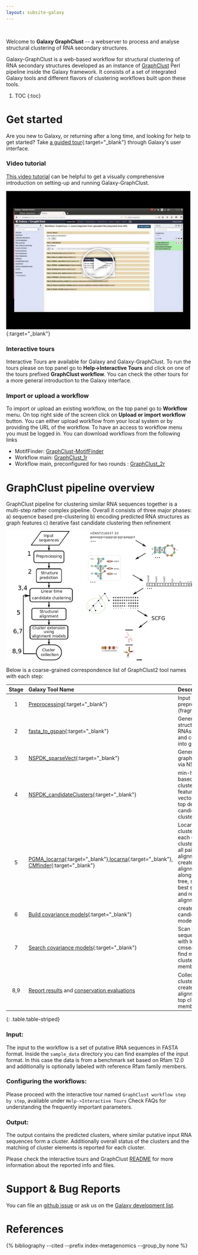 ```yaml
---
layout: subsite-galaxy
---
```



<br/>

Welcome to **Galaxy GraphClust** -- a webserver to process and analyse structural clustering of RNA secondary structures.

Galaxy-GraphClust is a web-based workflow for structural clustering of RNA secondary structures developed as an instance of [GraphClust](http://www.bioinf.uni-freiburg.de/Software/GraphClust) Perl pipeline inside the Galaxy framework. It consists of a set of integrated Galaxy tools and different flavors of clustering workflows built upon these tools.

1. TOC
{:toc}


# Get started

Are you new to Galaxy, or returning after a long time, and looking for help to get started? Take [a guided tour](https://metagenomics.usegalaxy.eu/tours/core.galaxy_ui){:target="_blank"} through Galaxy's user interface.

### Video tutorial

[This video tutorial](https://www.youtube.com/watch?v=fJ6tUt_6uas) can be helpful to get a visually comprehensive introduction on setting-up and running Galaxy-GraphClust.

[![IMAGE ALT TEXT HERE](/assets/media/graphclust_video-thumbnail.png)](https://www.youtube.com/watch?v=fJ6tUt_6uas){:target="_blank"}

### Interactive tours
Interactive Tours are available for Galaxy and Galaxy-GraphClust. To run the tours please on top panel go to **Help→Interactive Tours** and click on one of the tours prefixed **GraphClust workflow**. You can check the other tours for a more general introduction to the Galaxy interface.

### Import or upload a workflow

To import or upload an existing workflow, on the top panel go to **Workflow** menu. On top right side of the screen click on **Upload or import workflow** button. You can either upload workflow from your local system or by providing the URL of the workflow. To have an access to workflow menu you must be logged in. You can download workflows from the following links 

  * MotifFinder: [GraphClust-MotifFinder](https://usegalaxy.eu/u/graphclust2/w/graphclust2--motiffinder)
  * Workflow main: [GraphClust_1r](https://usegalaxy.eu/u/graphclust2/w/graphclust2--main-1r)
  * Workflow main, preconfigured for two rounds : [GraphClust_2r](https://usegalaxy.eu/u/graphclust2/w/graphclust2--main-2r)


GraphClust pipeline overview
===============================

GraphClust pipeline for clustering similar RNA sequences together is a multi-step rather complex pipeline. Overall it consists of three major phases: a) sequence based pre-clustering b) encoding predicted RNA structures as graph features c) iterative fast candidate clustering then refinement

<!-- ![GraphClust pipeline overview (Heyne et al. 2012)](./assets/img/graphclust_pipeline.png)

*GraphClust pipeline overview (Heyne et al. 2012)*
 -->
![GraphClust-2 workflow overview](https://github.com/BackofenLab/GraphClust-2/blob/master/assets/img/figure-pipeline_zigzag.png) 

Below is a coarse-grained correspondence list of GraphClust2 tool names with each step:


|   Stage  | Galaxy Tool Name | Description|
| :--------------------: | :--------------- | :----------------|
|1 | [Preprocessing](https://usegalaxy.eu/root?tool_id=toolshed.g2.bx.psu.edu/repos/rnateam/graphclust_preprocessing/preproc/0.5){:target="_blank"} | Input preprocessing (fragmentation)|
|2 | [fasta_to_gspan](https://usegalaxy.eu/root?tool_id=toolshed.g2.bx.psu.edu/repos/rnateam/graphclust_fasta_to_gspan/gspan/0.4){:target="_blank"} | Generation of structures via RNAshapes and conversion into graphs|
|3 | [NSPDK_sparseVect](https://usegalaxy.eu/root?tool_id=toolshed.g2.bx.psu.edu/repos/rnateam/graphclust_nspdk/nspdk_sparse/9.2.3){:target="_blank"} | Generation of graph features via NSPDK |
|4| [NSPDK_candidateClusters](https://usegalaxy.eu/root?tool_id=toolshed.g2.bx.psu.edu/repos/rnateam/graphclust_nspdk/NSPDK_candidateClust/9.2.3){:target="_blank"} | min-hash based clustering of all feature vectors, output top dense candidate clusters|
|5| [PGMA_locarna](https://usegalaxy.eu/?tool_id=toolshed.g2.bx.psu.edu/repos/rnateam/graphclust_prepocessing_for_mlocarna/preMloc/0.4){:target="_blank"},[locarna](https://usegalaxy.eu/tool_runner?tool_id=toolshed.g2.bx.psu.edu/repos/rnateam/graphclust_mlocarna/locarna_best_subtree/0.4){:target="_blank"}, [CMfinder](https://usegalaxy.eu/?tool_id=toolshed.g2.bx.psu.edu/repos/rnateam/graphclust_cmfinder/cmFinder/0.4){:target="_blank"} | Locarna based clustering of each candidate cluster, all-vs-all pairwise alignments, create multiple alignments along guide tree, select best subtree, and refine alignment.|
|6| [Build covariance models](https://usegalaxy.eu/root?tool_id=toolshed.g2.bx.psu.edu/repos/bgruening/infernal/infernal_cmbuild/1.1.0.2){:target="_blank"} |  create candidate model |
|7| [Search covariance models](https://usegalaxy.eu/root?tool_id=toolshed.g2.bx.psu.edu/repos/bgruening/infernal/infernal_cmsearch/1.1.0.2){:target="_blank"} | Scan full input sequences with Infernal's cmsearch to find missing cluster members |
|8,9| [Report results](https://usegalaxy.eu/?tool_id=toolshed.g2.bx.psu.edu/repos/rnateam/graphclust_postprocessing/glob_report/0.5) and [conservation evaluations](https://usegalaxy.eu/?tool_id=toolshed.g2.bx.psu.edu/repos/rnateam%2Fgraphclust_aggregate_alignments/graphclust_aggregate_alignments/0.1) | Collect final clusters and create example alignments of top cluster members|
{: .table.table-striped}

### Input:
The input to the workflow is a set of putative RNA sequences in FASTA format. Inside the `sample_data` directory you can find examples of the input format. In this case the data is from a benchmark set based on Rfam 12.0 and additionally is optionally labeled with reference Rfam family members.

### Configuring the workflows:
Please proceed with the interactive tour named `GraphClust workflow step by step`, available under `Help->Interactive Tours`
Check FAQs for understanding the frequently important parameters. 

### Output:
The output contains the predicted clusters, where similar putative input RNA sequences form a cluster. Additionally overall status of the clusters and the matching of cluster elements is reported for each cluster. 

Please check the interactive tours and GraphClust [README](http://www.bioinf.uni-freiburg.de/Software/GraphClust/README) for more information about the reported info and files.


# Support & Bug Reports

You can file an [github issue](https://github.com/BackofenLab/docker-galaxy-graphclust/issues) or ask us on the [Galaxy development list](http://lists.bx.psu.edu/listinfo/galaxy-dev).


# References

{% bibliography --cited --prefix index-metagenomics --group_by none %}
